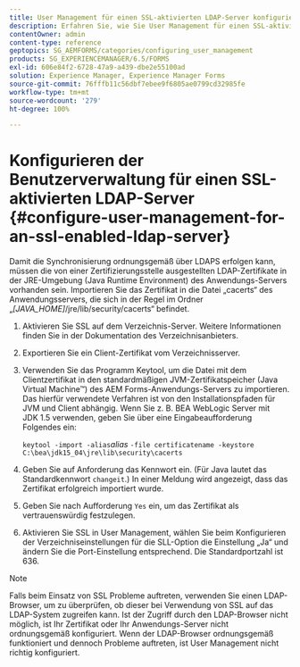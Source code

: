 ```yaml
---
title: User Management für einen SSL-aktivierten LDAP-Server konfigurieren
description: Erfahren Sie, wie Sie User Management für einen SSL-aktivierten LDAP-Server konfigurieren, damit die Synchronisierung aktiviert wird, um Über LDAPS ordnungsgemäß zu funktionieren.
contentOwner: admin
content-type: reference
geptopics: SG_AEMFORMS/categories/configuring_user_management
products: SG_EXPERIENCEMANAGER/6.5/FORMS
exl-id: 606e84f2-6728-47a9-a439-dbe2e55100ad
solution: Experience Manager, Experience Manager Forms
source-git-commit: 76fffb11c56dbf7ebee9f6805ae0799cd32985fe
workflow-type: tm+mt
source-wordcount: '279'
ht-degree: 100%

---
```


# Konfigurieren der Benutzerverwaltung für einen SSL-aktivierten LDAP-Server {#configure-user-management-for-an-ssl-enabled-ldap-server}

Damit die Synchronisierung ordnungsgemäß über LDAPS erfolgen kann, müssen die von einer Zertifizierungsstelle ausgestellten LDAP-Zertifikate in der JRE-Umgebung (Java Runtime Environment) des Anwendungs-Servers vorhanden sein. Importieren Sie das Zertifikat in die Datei „cacerts“ des Anwendungsservers, die sich in der Regel im Ordner „*[JAVA_HOME]*/jre/lib/security/cacerts“ befindet.

1. Aktivieren Sie SSL auf dem Verzeichnis-Server. Weitere Informationen finden Sie in der Dokumentation des Verzeichnisanbieters.
1. Exportieren Sie ein Client-Zertifikat vom Verzeichnisserver.
1. Verwenden Sie das Programm Keytool, um die Datei mit dem Clientzertifikat in den standardmäßigen JVM-Zertifikatspeicher (Java Virtual Machine™) des AEM Forms-Anwendungs-Servers zu importieren. Das hierfür verwendete Verfahren ist von den Installationspfaden für JVM und Client abhängig. Wenn Sie z. B. BEA WebLogic Server mit JDK 1.5 verwenden, geben Sie über eine Eingabeaufforderung Folgendes ein:

   `keytool -import -alias`*alias* `-file certificatename -keystore C:\bea\jdk15_04\jre\lib\security\cacerts`

1. Geben Sie auf Anforderung das Kennwort ein. (Für Java lautet das Standardkennwort `changeit`.) In einer Meldung wird angezeigt, dass das Zertifikat erfolgreich importiert wurde.
1. Geben Sie nach Aufforderung `Yes` ein, um das Zertifikat als vertrauenswürdig festzulegen.
1. Aktivieren Sie SSL in User Management, wählen Sie beim Konfigurieren der Verzeichniseinstellungen für die SLL-Option die Einstellung „Ja“ und ändern Sie die Port-Einstellung entsprechend. Die Standardportzahl ist 636.

>[!NOTE]
>
>Falls beim Einsatz von SSL Probleme auftreten, verwenden Sie einen LDAP-Browser, um zu überprüfen, ob dieser bei Verwendung von SSL auf das LDAP-System zugreifen kann. Ist der Zugriff durch den LDAP-Browser nicht möglich, ist Ihr Zertifikat oder Ihr Anwendungs-Server nicht ordnungsgemäß konfiguriert. Wenn der LDAP-Browser ordnungsgemäß funktioniert und dennoch Probleme auftreten, ist User Management nicht richtig konfiguriert.
